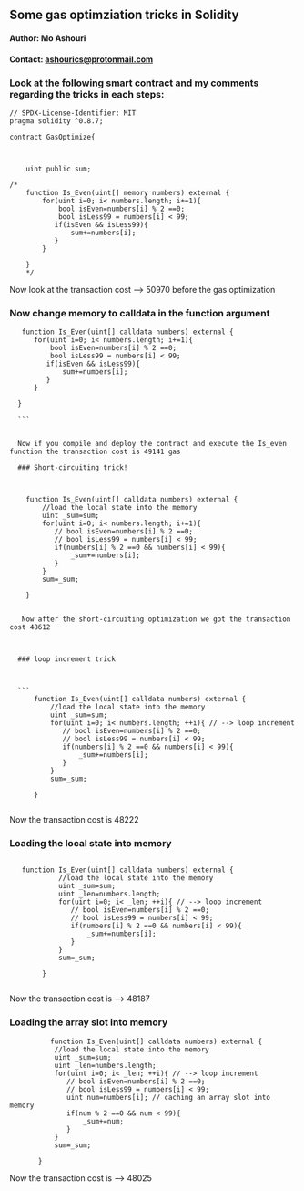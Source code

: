 ## Some gas optimziation tricks in Solidity
#### Author: Mo Ashouri 
#### Contact: ashourics@protonmail.com



### Look at the following smart contract and my comments regarding the tricks in each steps:

```
// SPDX-License-Identifier: MIT
pragma solidity ^0.8.7;

contract GasOptimize{



    uint public sum;

/*
    function Is_Even(uint[] memory numbers) external {
        for(uint i=0; i< numbers.length; i+=1){
            bool isEven=numbers[i] % 2 ==0;
            bool isLess99 = numbers[i] < 99;
           if(isEven && isLess99){
               sum+=numbers[i];
           }
        }

    }
    */
   ````
   
  Now look at the transaction cost --> 50970 before the gas optimization
  
  ### Now change memory to calldata in the function argument

   
  ```
     function Is_Even(uint[] calldata numbers) external {
        for(uint i=0; i< numbers.length; i+=1){
            bool isEven=numbers[i] % 2 ==0;
            bool isLess99 = numbers[i] < 99;
           if(isEven && isLess99){
               sum+=numbers[i];
           }
        }

    }
    
    ```
    
    
    Now if you compile and deploy the contract and execute the Is_even function the transaction cost is 49141 gas
    
    ### Short-circuiting trick!

     
  ```
        function Is_Even(uint[] calldata numbers) external {
            //load the local state into the memory
            uint _sum=sum;
            for(uint i=0; i< numbers.length; i+=1){
               // bool isEven=numbers[i] % 2 ==0;   
               // bool isLess99 = numbers[i] < 99;
               if(numbers[i] % 2 ==0 && numbers[i] < 99){
                   _sum+=numbers[i];
               }
            }
            sum=_sum;
    
        }
       
  ```
  
     Now after the short-circuiting optimization we got the transaction cost 48612
     
    
    
    ### loop increment trick


    
    ```
        function Is_Even(uint[] calldata numbers) external {
            //load the local state into the memory
            uint _sum=sum;
            for(uint i=0; i< numbers.length; ++i){ // --> loop increment
               // bool isEven=numbers[i] % 2 ==0;
               // bool isLess99 = numbers[i] < 99;
               if(numbers[i] % 2 ==0 && numbers[i] < 99){
                   _sum+=numbers[i];
               }
            }
            sum=_sum;
    
        }
   
   ```
   
   Now the transaction cost is 48222 
   
   ### Loading the local state into memory


```

   function Is_Even(uint[] calldata numbers) external {
            //load the local state into the memory
            uint _sum=sum;
            uint _len=numbers.length;
            for(uint i=0; i< _len; ++i){ // --> loop increment
               // bool isEven=numbers[i] % 2 ==0;
               // bool isLess99 = numbers[i] < 99;
               if(numbers[i] % 2 ==0 && numbers[i] < 99){
                   _sum+=numbers[i];
               }
            }
            sum=_sum;
    
        }
  
  ```
  

 Now the transaction cost is --> 48187 


### Loading the array slot into memory

    
 ```
           function Is_Even(uint[] calldata numbers) external {
            //load the local state into the memory
            uint _sum=sum;
            uint _len=numbers.length;
            for(uint i=0; i< _len; ++i){ // --> loop increment
               // bool isEven=numbers[i] % 2 ==0;
               // bool isLess99 = numbers[i] < 99;
               uint num=numbers[i]; // caching an array slot into memory
               if(num % 2 ==0 && num < 99){
                   _sum+=num;
               }
            }
            sum=_sum;
    
        }

```

Now the transaction cost is -->  48025 
           

